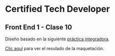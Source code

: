 # Certified Tech Developer

## Front End 1 - Clase 10

Diseño basado en la siguiente [práctica integradora](https://drive.google.com/file/d/1dgyDyx5TPPLNVFTZOMVCq7xRdjN06z1-/view).

[Clic aquí](https://agomezjuan.github.io/CLASE10-FE1/) para ver el resulado de la maquetación.
